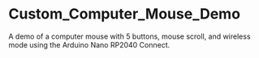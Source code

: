 # Custom_Computer_Mouse_Demo
A demo of a computer mouse with 5 buttons, mouse scroll, and wireless mode using the Arduino Nano RP2040 Connect.

